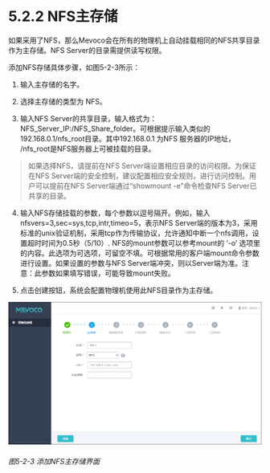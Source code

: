 # 5.2.2 NFS主存储

如果采用了NFS，那么Mevoco会在所有的物理机上自动挂载相同的NFS共享目录作为主存储。NFS Server的目录需提供读写权限。

添加NFS存储具体步骤，如图5-2-3所示：

1. 输入主存储的名字。

2. 选择主存储的类型为 NFS。

3. 输入NFS Server的共享目录，输入格式为：NFS_Server_IP:/NFS_Share_folder。可根据提示输入类似的192.168.0.1/nfs_root目录。其中192.168.0.1 为NFS 服务器的IP地址， /nfs_root是NFS服务器上可被挂载的目录。
> 如果选择NFS，请提前在NFS Server端设置相应目录的访问权限。为保证在NFS Server端的安全控制，建议配置相应安全规则，进行访问控制。用户可以提前在NFS Server端通过“showmount -e”命令检查NFS Server已共享的目录。

4. 输入NFS存储挂载的参数，每个参数以逗号隔开。例如，输入nfsvers=3,sec=sys,tcp,intr,timeo=5，表示NFS Server端的版本为3，采用标准的unix验证机制，采用tcp作为传输协议，允许通知中断一个nfs调用，设置超时时间为0.5秒（5/10）. NFS的mount参数可以参考mount的 ‘-o’ 选项里的内容。此选项为可选项，可留空不填。可根据常用的客户端mount命令参数进行设置。如果设置的参数与NFS Server端冲突，则以Server端为准。注意：此参数如果填写错误，可能导致mount失败。

5. 点击创建按钮，系统会配置物理机使用此NFS目录作为主存储。

![png](../images/5-2-3.png "图5-2-3 添加NFS主存储界面")
###### 图5-2-3 添加NFS主存储界面

